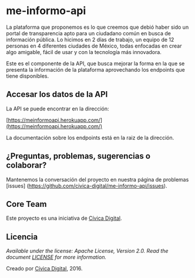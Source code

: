# me-informo-api

La plataforma que proponemos es lo que creemos que debió haber sido un portal de transparencia apto para un ciudadano común en busca de información pública. Lo hicimos en 2 días de trabajo, un equipo de 12 personas en 4 diferentes ciudades de México, todas enfocadas en crear algo amigable, fácil de usar y con la tecnología más innovadora.

Este es el componente de la API, que busca mejorar la forma en la que se presenta la información de la plataforma aprovechando los endpoints que tiene disponibles.  


## Accesar los datos de la API

La API se puede encontrar en la dirección:

[https://meinformoapi.herokuapp.com/](https://meinformoapi.herokuapp.com/)

La documentación sobre los endpoints está en la raiz de la dirección.


## ¿Preguntas, problemas, sugerencias o colaborar?

Mantenemos la conversación del proyecto en nuestra página de problemas [issues] (https://github.com/civica-digital/me-informo-api/issues).

## Core Team

Este proyecto es una iniciativa de [Cívica Digital](http://civica.digital).

## Licencia

_Available under the license: Apache License, Version 2.0. Read the document [LICENSE](/LICENSE.md) for more information._

Creado por [Cívica Digital](http://civica.digital), 2016.
